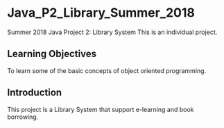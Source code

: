 # Java_P2_Library_Summer_2018
Summer 2018 Java Project 2: Library System
This is an individual project.

## Learning Objectives
To learn some of the basic concepts of object oriented programming.

## Introduction
This project is a Library System that support e-learning and book borrowing.
